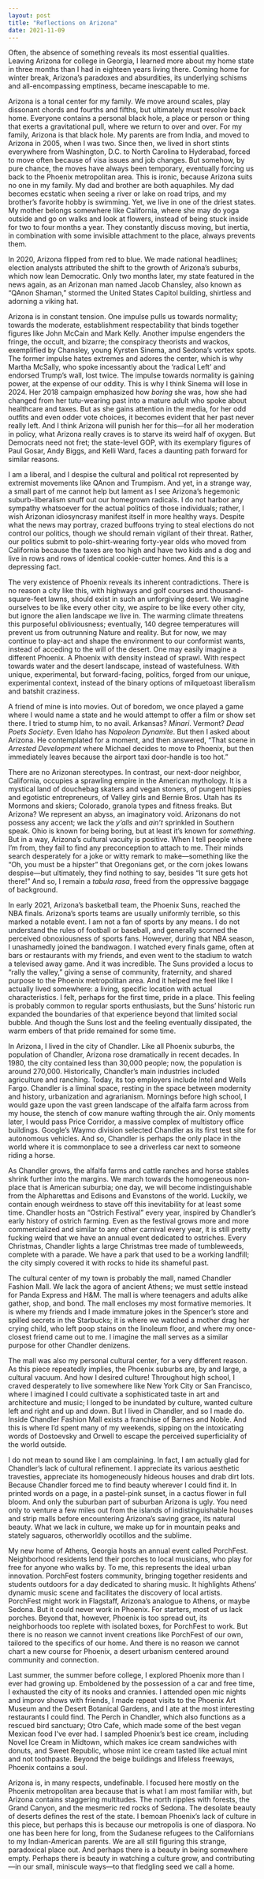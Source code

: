 ```yaml
---
layout: post
title: "Reflections on Arizona"
date: 2021-11-09
---
```


Often, the absence of something reveals its most essential qualities. Leaving Arizona for college in Georgia, I learned more about my home state in three months than I had in eighteen years living there. Coming home for winter break, Arizona’s paradoxes and absurdities, its underlying schisms and all-encompassing emptiness, became inescapable to me.

Arizona is a tonal center for my family. We move around scales, play dissonant chords and fourths and fifths, but ultimately must resolve back home. Everyone contains a personal black hole, a place or person or thing that exerts a gravitational pull, where we return to over and over. For my family, Arizona is that black hole. My parents are from India, and moved to Arizona in 2005, when I was two. Since then, we lived in short stints everywhere from Washington, D.C. to North Carolina to Hyderabad, forced to move often because of visa issues and job changes. But somehow, by pure chance, the moves have always been temporary, eventually forcing us back to the Phoenix metropolitan area. This is ironic, because Arizona suits no one in my family. My dad and brother are both aquaphiles. My dad becomes ecstatic when seeing a river or lake on road trips, and my brother’s favorite hobby is swimming. Yet, we live in one of the driest states. My mother belongs somewhere like California, where she may do yoga outside and go on walks and look at flowers, instead of being stuck inside for two to four months a year. They constantly discuss moving, but inertia, in combination with some invisible attachment to the place, always prevents them.

In 2020, Arizona flipped from red to blue. We made national headlines; election analysts attributed the shift to the growth of Arizona’s suburbs, which now lean Democratic. Only two months later, my state featured in the news again, as an Arizonan man named Jacob Chansley, also known as “QAnon Shaman,” stormed the United States Capitol building, shirtless and adorning a viking hat. 

Arizona is in constant tension. One impulse pulls us towards normality; towards the moderate, establishment respectability that binds together figures like John McCain and Mark Kelly. Another impulse engenders the fringe, the occult, and bizarre; the conspiracy theorists and wackos, exemplified by Chansley, young Kyrsten Sinema, and Sedona’s vortex spots. The former impulse hates extremes and adores the center, which is why Martha McSally, who spoke incessantly about the ‘radical Left’ and endorsed Trump’s wall, lost twice. The impulse towards normality is gaining power, at the expense of our oddity. This is why I think Sinema will lose in 2024\. Her 2018 campaign emphasized how *boring* she was, how she had changed from her tutu-wearing past into a mature adult who spoke about healthcare and taxes. But as she gains attention in the media, for her odd outfits and even odder vote choices, it becomes evident that her past never really left. And I think Arizona will punish her for this—for all her moderation in policy, what Arizona really craves is to starve its weird half of oxygen. But Democrats need not fret; the state-level GOP, with its exemplary figures of Paul Gosar, Andy Biggs, and Kelli Ward, faces a daunting path forward for similar reasons.

I am a liberal, and I despise the cultural and political rot represented by extremist movements like QAnon and Trumpism. And yet, in a strange way, a small part of me cannot help but lament as I see Arizona’s hegemonic suburb-liberalism snuff out our homegrown radicals. I do not harbor any sympathy whatsoever for the actual politics of those individuals; rather, I wish Arizonan idiosyncrasy manifest itself in more healthy ways. Despite what the news may portray, crazed buffoons trying to steal elections do not control our politics, though we should remain vigilant of their threat. Rather, our politics submit to polo-shirt-wearing forty-year olds who moved from California because the taxes are too high and have two kids and a dog and live in rows and rows of identical cookie-cutter homes. And this is a depressing fact.

The very existence of Phoenix reveals its inherent contradictions. There is no reason a city like this, with highways and golf courses and thousand-square-feet lawns, should exist in such an unforgiving desert. We imagine ourselves to be like every other city, we aspire to be like every other city, but ignore the alien landscape we live in. The warming climate threatens this purposeful obliviousness; eventually, 140 degree temperatures will prevent us from outrunning Nature and reality. But for now, we may continue to play-act and shape the environment to our conformist wants, instead of acceding to the will of the desert. One may easily imagine a different Phoenix. A Phoenix with density instead of sprawl. With respect towards water and the desert landscape, instead of wastefulness. With unique, experimental, but forward-facing, politics, forged from our unique, experimental context, instead of the binary options of milquetoast liberalism and batshit craziness.

A friend of mine is into movies. Out of boredom, we once played a game where I would name a state and he would attempt to offer a film or show set there. I tried to stump him, to no avail. Arkansas? *Minari*. Vermont? *Dead Poets Society*. Even Idaho has *Napoleon Dynamite*. But then I asked about Arizona. He contemplated for a moment, and then answered, “That scene in *Arrested Development* where Michael decides to move to Phoenix, but then immediately leaves because the airport taxi door-handle is too hot.”

There are no Arizonan stereotypes. In contrast, our next-door neighbor, California, occupies a sprawling empire in the American mythology. It is a mystical land of douchebag skaters and vegan stoners, of pungent hippies and egotistic entrepreneurs, of Valley girls and Bernie Bros. Utah has its Mormons and skiers; Colorado, granola types and fitness freaks. But Arizona? We represent an abyss, an imaginatory void. Arizonans do not possess any accent; we lack the *y’alls* and *ain’t* sprinkled in Southern speak. Ohio is known for being boring, but at least it’s known for *something*. But in a way, Arizona’s cultural vacuity is positive. When I tell people where I’m from, they fail to find any preconception to attach to me. Their minds search desperately for a joke or witty remark to make—something like the “Oh, you must be a hipster” that Oregonians get, or the corn jokes Iowans despise—but ultimately, they find nothing to say, besides “It sure gets hot there\!” And so, I remain a *tabula rasa*, freed from the oppressive baggage of background.

In early 2021, Arizona’s basketball team, the Phoenix Suns, reached the NBA finals. Arizona’s sports teams are usually uniformly terrible, so this marked a notable event. I am not a fan of sports by any means. I do not understand the rules of football or baseball, and generally scorned the perceived obnoxiousness of sports fans. However, during that NBA season, I unashamedly joined the bandwagon. I watched every finals game, often at bars or restaurants with my friends, and even went to the stadium to watch a televised away game. And it was incredible. The Suns provided a locus to “rally the valley,” giving a sense of community, fraternity, and shared purpose to the Phoenix metropolitan area. And it helped me feel like I actually lived somewhere: a living, specific location with actual characteristics. I felt, perhaps for the first time, pride in a place. This feeling is probably common to regular sports enthusiasts, but the Suns’ historic run expanded the boundaries of that experience beyond that limited social bubble. And though the Suns lost and the feeling eventually dissipated, the warm embers of that pride remained for some time.

In Arizona, I lived in the city of Chandler. Like all Phoenix suburbs, the population of Chandler, Arizona rose dramatically in recent decades. In 1980, the city contained less than 30,000 people; now, the population is around 270,000. Historically, Chandler’s main industries included agriculture and ranching. Today, its top employers include Intel and Wells Fargo. Chandler is a liminal space, resting in the space between modernity and history, urbanization and agrarianism. Mornings before high school, I would gaze upon the vast green landscape of the alfalfa farm across from my house, the stench of cow manure wafting through the air. Only moments later, I would pass Price Corridor, a massive complex of multistory office buildings. Google’s Waymo division selected Chandler as its first test site for autonomous vehicles. And so, Chandler is perhaps the only place in the world where it is commonplace to see a driverless car next to someone riding a horse.

As Chandler grows, the alfalfa farms and cattle ranches and horse stables shrink further into the margins. We march towards the homogeneous non-place that is American suburbia; one day, we will become indistinguishable from the Alpharettas and Edisons and Evanstons of the world. Luckily, we contain enough weirdness to stave off this inevitability for at least some time. Chandler hosts an “Ostrich Festival” every year, inspired by Chandler’s early history of ostrich farming. Even as the festival grows more and more commercialized and similar to any other carnival every year, it is still pretty fucking weird that we have an annual event dedicated to ostriches. Every Christmas, Chandler lights a large Christmas tree made of tumbleweeds, complete with a parade. We have a park that used to be a working landfill; the city simply covered it with rocks to hide its shameful past. 

The cultural center of my town is probably the mall, named Chandler Fashion Mall. We lack the agora of ancient Athens; we must settle instead for Panda Express and H\&M. The mall is where teenagers and adults alike gather, shop, and bond. The mall encloses my most formative memories. It is where my friends and I made immature jokes in the Spencer’s store and spilled secrets in the Starbucks; it is where we watched a mother drag her crying child, who left poop stains on the linoleum floor, and where my once-closest friend came out to me. I imagine the mall serves as a similar purpose for other Chandler denizens.

The mall was also my personal cultural center, for a very different reason. As this piece repeatedly implies, the Phoenix suburbs are, by and large, a cultural vacuum. And how I desired culture\! Throughout high school, I craved desperately to live somewhere like New York City or San Francisco, where I imagined I could cultivate a sophisticated taste in art and architecture and music; I longed to be inundated by culture, wanted culture left and right and up and down. But I lived in Chandler, and so I made do. Inside Chandler Fashion Mall exists a franchise of Barnes and Noble. And this is where I’d spent many of my weekends, sipping on the intoxicating words of Dostoevsky and Orwell to escape the perceived superficiality of the world outside.

I do not mean to sound like I am complaining. In fact, I am actually glad for Chandler’s lack of cultural refinement. I appreciate its various aesthetic travesties, appreciate its homogeneously hideous houses and drab dirt lots. Because Chandler forced me to find beauty wherever I could find it. In printed words on a page, in a pastel-pink sunset, in a cactus flower in full bloom. And only the suburban part of suburban Arizona is ugly. You need only to venture a few miles out from the islands of indistinguishable houses and strip malls before encountering Arizona’s saving grace, its natural beauty. What we lack in culture, we make up for in mountain peaks and stately saguaros, otherworldly ocotillos and the sublime.

My new home of Athens, Georgia hosts an annual event called PorchFest. Neighborhood residents lend their porches to local musicians, who play for free for anyone who walks by. To me, this represents the ideal urban innovation. PorchFest fosters community, bringing together residents and students outdoors for a day dedicated to sharing music. It highlights Athens’ dynamic music scene and facilitates the discovery of local artists. PorchFest might work in Flagstaff, Arizona’s analogue to Athens, or maybe Sedona. But it could never work in Phoenix. For starters, most of us lack porches. Beyond that, however, Phoenix is too spread out, its neighborhoods too replete with isolated boxes, for PorchFest to work. But there is no reason we cannot invent creations like PorchFest of our own, tailored to the specifics of our home. And there is no reason we cannot chart a new course for Phoenix, a desert urbanism centered around community and connection.

Last summer, the summer before college, I explored Phoenix more than I ever had growing up. Emboldened by the possession of a car and free time, I exhausted the city of its nooks and crannies. I attended open mic nights and improv shows with friends, I made repeat visits to the Phoenix Art Museum and the Desert Botanical Gardens, and I ate at the most interesting restaurants I could find. The Perch in Chandler, which also functions as a rescued bird sanctuary; Otro Cafe, which made some of the best vegan Mexican food I've ever had. I sampled Phoenix’s best ice cream, including Novel Ice Cream in Midtown, which makes ice cream sandwiches with donuts, and Sweet Republic, whose mint ice cream tasted like actual mint and not toothpaste. Beyond the beige buildings and lifeless freeways, Phoenix contains a soul.

Arizona is, in many respects, undefinable. I focused here mostly on the Phoenix metropolitan area because that is what I am most familiar with, but Arizona contains staggering multitudes. The north ripples with forests, the Grand Canyon, and the mesmeric red rocks of Sedona. The desolate beauty of deserts defines the rest of the state. I bemoan Phoenix’s lack of culture in this piece, but perhaps this is because our metropolis is one of diaspora. No one has been here for long, from the Sudanese refugees to the Californians to my Indian-American parents. We are all still figuring this strange, paradoxical place out. And perhaps there is a beauty in being somewhere empty. Perhaps there is beauty in watching a culture grow, and contributing—in our small, miniscule ways—to that fledgling seed we call a home.